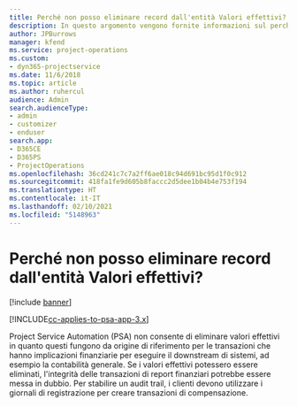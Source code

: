 ```yaml
---
title: Perché non posso eliminare record dall'entità Valori effettivi?
description: In questo argomento vengono fornite informazioni sul perché non è possibile eliminare record dall'entità Valori effettivi.
author: JPBurrows
manager: kfend
ms.service: project-operations
ms.custom:
- dyn365-projectservice
ms.date: 11/6/2018
ms.topic: article
ms.author: ruhercul
audience: Admin
search.audienceType:
- admin
- customizer
- enduser
search.app:
- D365CE
- D365PS
- ProjectOperations
ms.openlocfilehash: 36cd241c7c7a2ff6ae018c94d691bc95d1f0c912
ms.sourcegitcommit: 418fa1fe9d605b8faccc2d5dee1b04b4e753f194
ms.translationtype: HT
ms.contentlocale: it-IT
ms.lasthandoff: 02/10/2021
ms.locfileid: "5148963"
---
```

# <a name="why-cant-i-delete-records-from-the-actuals-entity"></a>Perché non posso eliminare record dall'entità Valori effettivi?

[!include [banner](../includes/psa-now-project-operations.md)]

[!INCLUDE[cc-applies-to-psa-app-3.x](../includes/cc-applies-to-psa-app-3x.md)]

Project Service Automation (PSA) non consente di eliminare valori effettivi in quanto questi fungono da origine di riferimento per le transazioni che hanno implicazioni finanziarie per eseguire il downstream di sistemi, ad esempio la contabilità generale. Se i valori effettivi potessero essere eliminati, l'integrità delle transazioni di report finanziari potrebbe essere messa in dubbio. Per stabilire un audit trail, i clienti devono utilizzare i giornali di registrazione per creare transazioni di compensazione.

